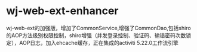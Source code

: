 # wj-web-ext-enhancer
wj-web-ext的加强版，增加了CommonService,增强了CommonDao,包括shiro的AOP方法级别权限控制，shiro增强（并发登录控制、验证码、输错密码次数锁定），AOP日志，加入ehcache缓存，正在集成的activiti 5.22.0工作流引擎
